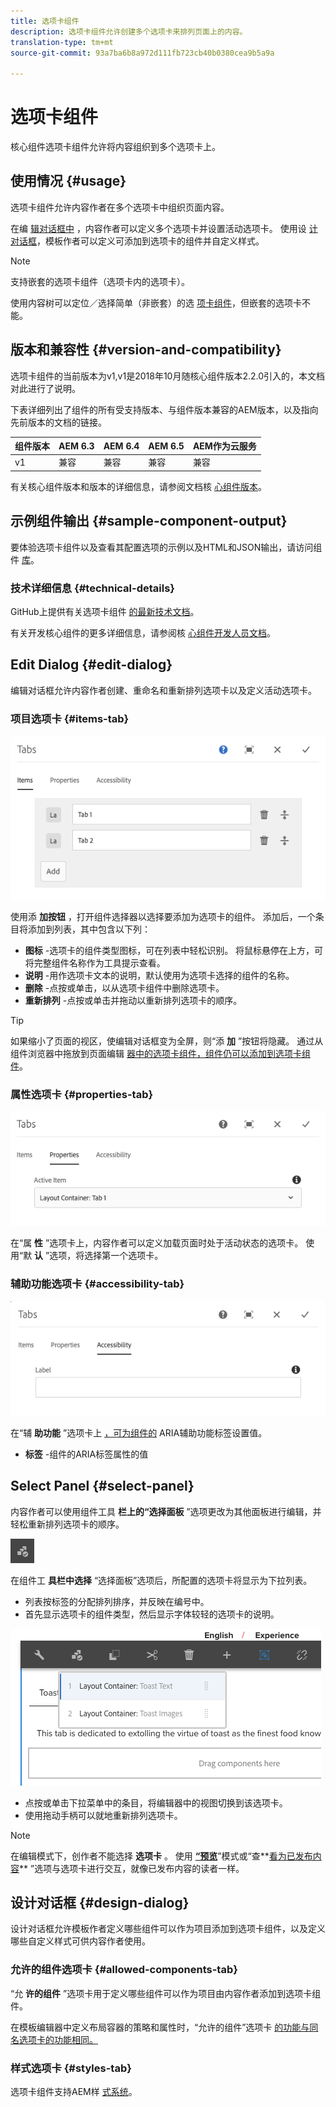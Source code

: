 ```yaml
---
title: 选项卡组件
description: 选项卡组件允许创建多个选项卡来排列页面上的内容。
translation-type: tm+mt
source-git-commit: 93a7ba6b8a972d111fb723cb40b0380cea9b5a9a

---
```



# 选项卡组件

核心组件选项卡组件允许将内容组织到多个选项卡上。

## 使用情况 {#usage}

选项卡组件允许内容作者在多个选项卡中组织页面内容。

在编 [辑对话框中](#edit-dialog) ，内容作者可以定义多个选项卡并设置活动选项卡。 使用设 [计对话框](#design-dialog)，模板作者可以定义可添加到选项卡的组件并自定义样式。

>[!NOTE]
>
>支持嵌套的选项卡组件（选项卡内的选项卡）。
>
>使用内容树可以定位／选择简单（非嵌套）的选 [项卡组件](https://docs.adobe.com/content/help/en/experience-manager-cloud-service/sites/authoring/fundamentals/environment-tools.html#content-tree)，但嵌套的选项卡不能。

## 版本和兼容性 {#version-and-compatibility}

选项卡组件的当前版本为v1,v1是2018年10月随核心组件版本2.2.0引入的，本文档对此进行了说明。

下表详细列出了组件的所有受支持版本、与组件版本兼容的AEM版本，以及指向先前版本的文档的链接。

| 组件版本 | AEM 6.3 | AEM 6.4 | AEM 6.5 | AEM作为云服务 |
|--- |--- |--- |--- |---|
| v1 | 兼容 | 兼容 | 兼容 | 兼容 |

有关核心组件版本和版本的详细信息，请参阅文档核 [心组件版本](/help/versions.md)。

## 示例组件输出 {#sample-component-output}

要体验选项卡组件以及查看其配置选项的示例以及HTML和JSON输出，请访问组件 [库](https://adobe.com/go/aem_cmp_library_tabs)。

### 技术详细信息 {#technical-details}

GitHub上提供有关选项卡组件 [的最新技术文档](https://adobe.com/go/aem_cmp_tech_tabs_v1)。

有关开发核心组件的更多详细信息，请参阅核 [心组件开发人员文档](/help/developing/overview.md)。

## Edit Dialog {#edit-dialog}

编辑对话框允许内容作者创建、重命名和重新排列选项卡以及定义活动选项卡。

### 项目选项卡 {#items-tab}

![](/help/assets/screen-shot-2019-08-29-12.28.16.png)

使用添 **加按钮** ，打开组件选择器以选择要添加为选项卡的组件。 添加后，一个条目将添加到列表，其中包含以下列：

* **图标** -选项卡的组件类型图标，可在列表中轻松识别。 将鼠标悬停在上方，可将完整组件名称作为工具提示查看。
* **说明** -用作选项卡文本的说明，默认使用为选项卡选择的组件的名称。
* **删除** -点按或单击，以从选项卡组件中删除选项卡。
* **重新排列** -点按或单击并拖动以重新排列选项卡的顺序。

>[!TIP]
>
>如果缩小了页面的视区，使编辑对话框变为全屏，则“添 **加** ”按钮将隐藏。 通过从组件浏览器中拖放到页面编辑 [器中的选项卡组件，组件仍可以添加到选项卡组件](https://docs.adobe.com/content/help/en/experience-manager-cloud-service/sites/authoring/fundamentals/editing-content.html#inserting-a-component)。

### 属性选项卡 {#properties-tab}

![](/help/assets/screen-shot-2019-08-29-12.28.32.png)

在“属 **性** ”选项卡上，内容作者可以定义加载页面时处于活动状态的选项卡。 使用“默 **认** ”选项，将选择第一个选项卡。

### 辅助功能选项卡 {#accessibility-tab}

![](/help/assets/screen-shot-2019-08-29-12.28.40.png)

在“辅 **助功能** ”选项卡上 [，可为组件的](https://www.w3.org/WAI/standards-guidelines/aria/) ARIA辅助功能标签设置值。

* **标签** -组件的ARIA标签属性的值

## Select Panel {#select-panel}

内容作者可以使用组件工具 **栏上的“选择面板** ”选项更改为其他面板进行编辑，并轻松重新排列选项卡的顺序。

![](/help/assets/screenshot_2018-10-11at165417.png)

在组件工 **具栏中选择** “选择面板”选项后，所配置的选项卡将显示为下拉列表。

* 列表按标签的分配排列排序，并反映在编号中。
* 首先显示选项卡的组件类型，然后显示字体较轻的选项卡的说明。

![](/help/assets/screenshot_2018-10-11at165154.png)

* 点按或单击下拉菜单中的条目，将编辑器中的视图切换到该选项卡。
* 使用拖动手柄可以就地重新排列选项卡。

>[!NOTE]
>
>在编辑模式下，创作者不能选择 **选项卡** 。 使用 **[“预览](https://docs.adobe.com/content/help/en/experience-manager-cloud-service/sites/authoring/fundamentals/editing-content.html#preview-mode)**”模式或“查**[&#x200B;看为已发布内容](https://docs.adobe.com/content/help/en/experience-manager-cloud-service/sites/authoring/fundamentals/editing-content.html#view-as-published)** ”选项与选项卡进行交互，就像已发布内容的读者一样。

## 设计对话框 {#design-dialog}

设计对话框允许模板作者定义哪些组件可以作为项目添加到选项卡组件，以及定义哪些自定义样式可供内容作者使用。

### 允许的组件选项卡 {#allowed-components-tab}

“允 **许的组件** ”选项卡用于定义哪些组件可以作为项目由内容作者添加到选项卡组件。

在模板编辑器中定义布局容器的策略和属性时，“允许的组件”选项卡 [的功能与同名选项卡的功能相同。](https://docs.adobe.com/content/help/en/experience-manager-cloud-service/sites/authoring/features/templates.html)

### 样式选项卡 {#styles-tab}

选项卡组件支持AEM样 [式系统](/help/get-started/authoring.md#component-styling)。
